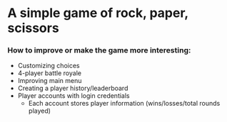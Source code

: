 # A simple game of rock, paper, scissors 
### How to improve or make the game more interesting:
- Customizing choices
- 4-player battle royale
- Improving main menu
- Creating a player history/leaderboard
- Player accounts with login credentials
  - Each account stores player information (wins/losses/total rounds played)

